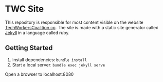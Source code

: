 # TWC Site

This repository is responsible for most content visible on the website [TechWorkersCoalition.co](https://TechWorkersCoalition.co). The site is made with a static site generator called [Jekyll](https://jekyllrb.com/) in a language called ruby.

## Getting Started

1. Install dependencies: `bundle install`
2. Start a local server: `bundle exec jekyll serve`

Open a browser to localhost:8080
